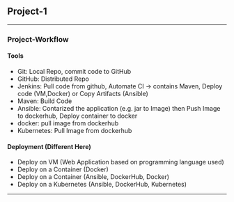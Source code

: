 ## Project-1

---

### Project-Workflow 

#### Tools
- Git: Local Repo, commit code to GitHub
- GitHub: Distributed Repo
- Jenkins: Pull code from github, Automate CI -> contains Maven, Deploy code (VM,Docker) or Copy Artifacts (Ansible) 
- Maven: Build Code
- Ansible: Contarized the application (e.g. jar to Image) then Push Image to dockerhub, Deploy container to docker
- docker: pull image from dockerhub
- Kubernetes: Pull Image from dockerhub

#### Deployment (Different Here)
- Deploy on VM (Web Application based on programming language used)
- Deploy on a Container (Docker)
- Deploy on a Container (Ansible, DockerHub, Docker)
- Deploy on a Kubernetes (Ansible, DockerHub, Kubernetes)

---
